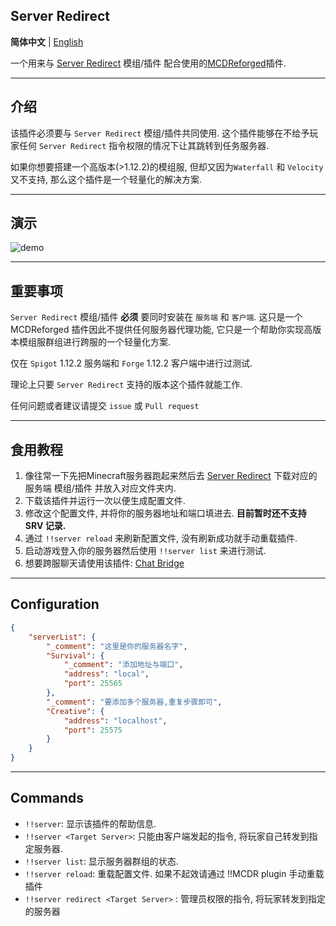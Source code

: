 Server Redirect 
---------

**简体中文** | [English](./README_en.md)

一个用来与 [Server Redirect](https://legacy.curseforge.com/minecraft/mc-mods/server-redirect) 模组/插件 配合使用的[MCDReforged](https://github.com/Fallen-Breath/MCDReforged)插件.

***
## 介绍
该插件必须要与 `Server Redirect` 模组/插件共同使用. 这个插件能够在不给予玩家任何 `Server Redirect` 指令权限的情况下让其跳转到任务服务器.

如果你想要搭建一个高版本(>1.12.2)的模组服, 但却又因为`Waterfall` 和 `Velocity` 又不支持, 那么这个插件是一个轻量化的解决方案.

***
## 演示
![demo](./demo/demo.gif)

***
## 重要事项
`Server Redirect` 模组/插件 **必须** 要同时安装在 `服务端` 和 `客户端`. 这只是一个 MCDReforged 插件因此不提供任何服务器代理功能, 它只是一个帮助你实现高版本模组服群组进行跨服的一个轻量化方案.

仅在 `Spigot` 1.12.2 服务端和 `Forge` 1.12.2 客户端中进行过测试.

理论上只要 `Server Redirect` 支持的版本这个插件就能工作.

任何问题或者建议请提交 `issue` 或 `Pull request`
***
## 食用教程
1. 像往常一下先把Minecraft服务器跑起来然后去 [Server Redirect](https://legacy.curseforge.com/minecraft/mc-mods/server-redirect) 下载对应的服务端 模组/插件 并放入对应文件夹内.
2. 下载该插件并运行一次以便生成配置文件.
3. 修改这个配置文件, 并将你的服务器地址和端口填进去. **目前暂时还不支持 SRV 记录.**
4. 通过 `!!server reload` 来刷新配置文件, 没有刷新成功就手动重载插件.
5. 启动游戏登入你的服务器然后使用 `!!server list` 来进行测试.
6. 想要跨服聊天请使用该插件: [Chat Bridge](https://github.com/TISUnion/ChatBridge)

***
## Configuration
```json
{
    "serverList": {
        "_comment": "这里是你的服务器名字",
        "Survival": { 
            "_comment": "添加地址与端口",
            "address": "local",
            "port": 25565
        },
        "_comment": "要添加多个服务器,重复步骤即可",
        "Creative": {
            "address": "localhost",
            "port": 25575
        }
    }
}
```

***
## Commands
- `!!server`:  显示该插件的帮助信息.
- `!!server <Target Server>`: 只能由客户端发起的指令, 将玩家自己转发到指定服务器.
- `!!server list`: 显示服务器群组的状态.
- `!!server reload`: 重载配置文件. 如果不起效请通过 !!MCDR plugin 手动重载插件
- `!!server redirect <Target Server>` <Target Player>: 管理员权限的指令, 将玩家转发到指定的服务器